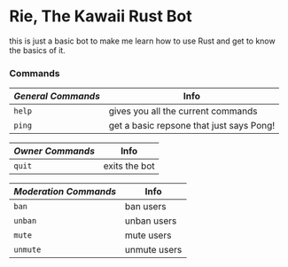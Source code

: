 # Rie, The Kawaii Rust Bot

this is just a basic bot to make me learn how to use Rust and get to know the basics of it.


### Commands
| ***General Commands*** | **Info**
| --- | --- | 
| `help` | gives you all the current commands |
| `ping` | get a basic repsone that just says Pong! |

| ***Owner Commands*** | **Info**
| --- | --- | 
| `quit` | exits the bot |

| ***Moderation Commands*** | **Info**
| --- | --- | 
| `ban` | ban users |
| `unban` | unban users |
| `mute` | mute users |
| `unmute` | unmute users |